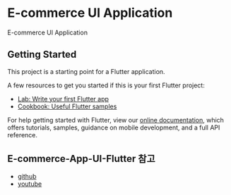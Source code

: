 # E-commerce UI Application

E-commerce UI Application

## Getting Started

This project is a starting point for a Flutter application.

A few resources to get you started if this is your first Flutter project:

- [Lab: Write your first Flutter app](https://flutter.dev/docs/get-started/codelab)
- [Cookbook: Useful Flutter samples](https://flutter.dev/docs/cookbook)

For help getting started with Flutter, view our
[online documentation](https://flutter.dev/docs), which offers tutorials,
samples, guidance on mobile development, and a full API reference.

## E-commerce-App-UI-Flutter 참고
- [github](https://github.com/abuanwar072/E-commerce-App-UI-Flutter)
- [youtube](https://www.youtube.com/watch?v=XBKzpTz65Io)
